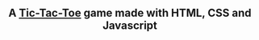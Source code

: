 <h2 align="center">A <a href="https://joaopmsa.github.io/Noughts-and-crosses-game/" target="_blank">Tic-Tac-Toe</a> game made with HTML, CSS and Javascript</h2>
